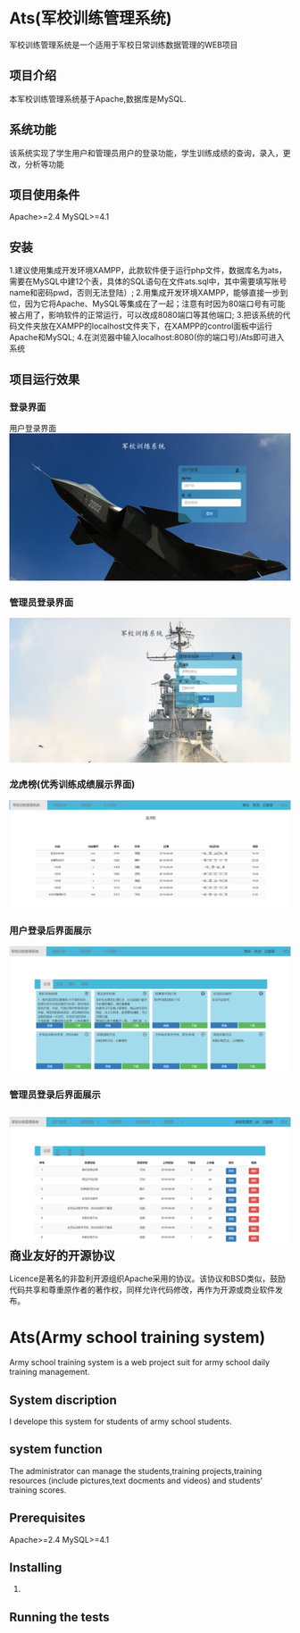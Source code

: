  Ats(军校训练管理系统)
==============================================================
军校训练管理系统是一个适用于军校日常训练数据管理的WEB项目

项目介绍
-------------------------------------------------------------
本军校训练管理系统基于Apache,数据库是MySQL.

系统功能
-------------------------------------------------------------
该系统实现了学生用户和管理员用户的登录功能，学生训练成绩的查询，录入，更改，分析等功能

项目使用条件
-------------------------------------------------------------
Apache>=2.4
MySQL>=4.1

安装
-------------------------------------------------------------
  1.建议使用集成开发环境XAMPP，此款软件便于运行php文件，数据库名为ats，需要在MySQL中建12个表，具体的SQL语句在文件ats.sql中，其中需要填写账号name和密码pwd，否则无法登陆）;
  2.用集成开发环境XAMPP，能够直接一步到位，因为它将Apache、MySQL等集成在了一起；注意有时因为80端口号有可能被占用了，影响软件的正常运行，可以改成8080端口等其他端口;
  3.把该系统的代码文件夹放在XAMPP的localhost文件夹下，在XAMPP的control面板中运行Apache和MySQL;
  4.在浏览器中输入localhost:8080(你的端口号)/Ats即可进入系统

项目运行效果
--------------------------------------------------------------
### 登录界面
用户登录界面
![Image text](https://github.com/shortcut-queen/Ats/blob/master/Project_Img/user_home_page.png)

### 管理员登录界面
![Image text](https://github.com/shortcut-queen/Ats/blob/master/Project_Img/admin_home_page.png)

### 龙虎榜(优秀训练成绩展示界面)
![Image text](https://github.com/shortcut-queen/Ats/blob/master/dargon-tiger.png)

### 用户登录后界面展示
![Image text](https://github.com/shortcut-queen/Ats/blob/master/resource-pool.png)

### 管理员登录后界面展示
![Image text](https://github.com/shortcut-queen/Ats/blob/master/admin-manage.png)
商业友好的开源协议
--------------------------------------------------------------
Licence是著名的非盈利开源组织Apache采用的协议。该协议和BSD类似，鼓励代码共享和尊重原作者的著作权，同样允许代码修改，再作为开源或商业软件发布。











Ats(Army school training system)
=============================================================
Army school training system is a web project suit for army school daily training management.

System discription
--------------------------------------------------------------
I develope this system for students of army school students.

system function
----------------------------------------------------------------
The administrator can manage the students,training projects,training resources (include pictures,text docments and videos) and students' training scores.

Prerequisites
----------------------------------------------------------------
Apache>=2.4
MySQL>=4.1

Installing
----------------------------------------------------------------
1.


Running the tests
----------------------------------------------------------------

